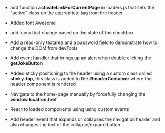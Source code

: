 - add function **activateLinkForCurrentPage** in loaders.js that sets the "active" class on the appropriate <a> tag from the header
- Added font Awesome

- add icons that change based on the state of the checkbox
- Add a read-only textarea and a password field to demonstrate how to change the DOM from devTools
- Add event handler that brings up an alert when double clicking the **getJokeButton**
- Added sticky positioning to the header using a custom class called **sticky-top**, this class is added to the **#headerContainer** where the header component is rendered
- Navigate to the home-page manually by forcefully changing the **window.location.href**
- React to loaded components using using custom events
-   Add header event that expands or collapses the navigation header and also changes the text of the collapse/expand button

